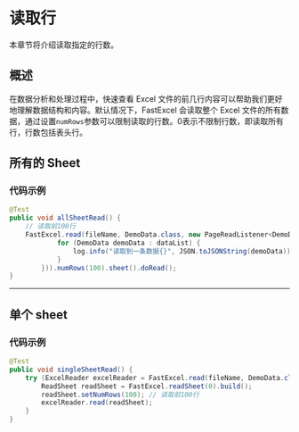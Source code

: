 # 读取行
本章节将介绍读取指定的行数。

## 概述

在数据分析和处理过程中，快速查看 Excel 文件的前几行内容可以帮助我们更好地理解数据结构和内容。默认情况下，FastExcel 会读取整个 Excel 文件的所有数据，通过设置`numRows`参数可以限制读取的行数。0表示不限制行数，即读取所有行，行数包括表头行。

## 所有的 Sheet

### 代码示例

```java
@Test
public void allSheetRead() {
    // 读取前100行
    FastExcel.read(fileName, DemoData.class, new PageReadListener<DemoData>(dataList -> {
            for (DemoData demoData : dataList) {
                log.info("读取到一条数据{}", JSON.toJSONString(demoData));
            }
        })).numRows(100).sheet().doRead();
}
```

---

## 单个 sheet

### 代码示例
```java
@Test
public void singleSheetRead() {
    try (ExcelReader excelReader = FastExcel.read(fileName, DemoData.class, new DemoDataListener()).build()) {
        ReadSheet readSheet = FastExcel.readSheet(0).build();
        readSheet.setNumRows(100); // 读取前100行
        excelReader.read(readSheet);
    }
}
```
